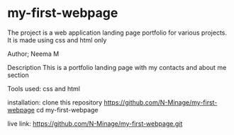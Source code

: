 # my-first-webpage
The project is a web application landing page portfolio for various projects. It is made using css and html only

Author; Neema M

Description This is a portfolio landing page with my contacts and about me section

Tools used: css and html

installation: clone this repository https://github.com/N-Minage/my-first-webpage cd my-first-webpage

live link: https://github.com/N-Minage/my-first-webpage.git
